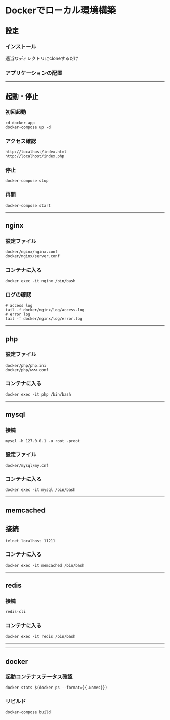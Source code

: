 # Dockerでローカル環境構築

## 設定

### インストール
適当なディレクトリにcloneするだけ

### アプリケーションの配置

---

## 起動・停止

### 初回起動

```
cd docker-app
docker-compose up -d
```

### アクセス確認
```
http://localhost/index.html
http://localhost/index.php
```

### 停止

```
docker-compose stop
```

### 再開
```
docker-compose start
```

---

## nginx

### 設定ファイル
```
docker/nginx/nginx.conf
docker/nginx/server.conf
```

### コンテナに入る
```
docker exec -it nginx /bin/bash
```

### ログの確認
```
# access log
tail -f docker/nginx/log/access.log
# error log
tail -f docker/nginx/log/error.log
```

---

## php

### 設定ファイル
```
docker/php/php.ini
docker/php/www.conf
```

### コンテナに入る
```
docker exec -it php /bin/bash
```

---

## mysql

### 接続
```
mysql -h 127.0.0.1 -u root -proot
```

### 設定ファイル
```
docker/mysql/my.cnf
```

### コンテナに入る
```
docker exec -it mysql /bin/bash
```

---

## memcached

## 接続
```
telnet localhost 11211
```

### コンテナに入る
```
docker exec -it memcached /bin/bash
```

---

## redis

### 接続
```
redis-cli
```

### コンテナに入る
```
docker exec -it redis /bin/bash
```

---
---

## docker

### 起動コンテナステータス確認
```
docker stats $(docker ps --format={{.Names}})
```

### リビルド
```
docker-compose build
```
